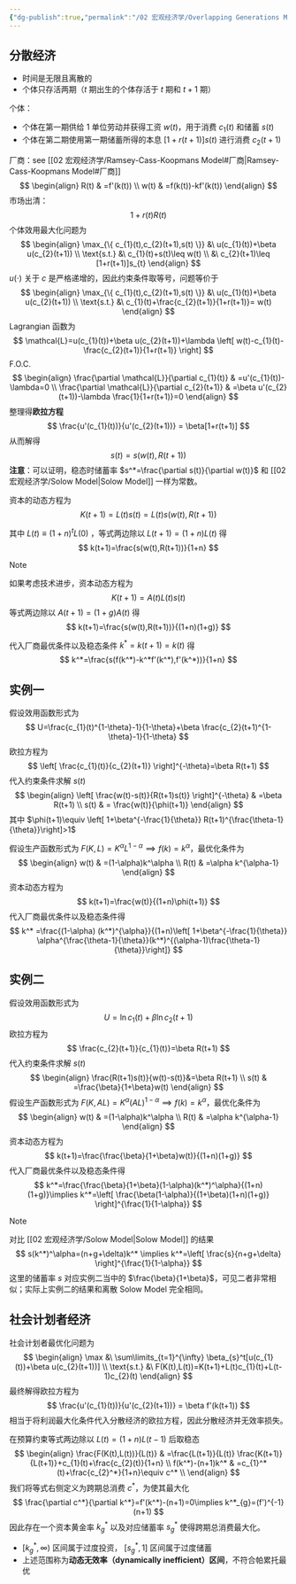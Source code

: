 ```yaml
---
{"dg-publish":true,"permalink":"/02 宏观经济学/Overlapping Generations Model/","created":"2024-07-25T11:41:02.000+08:00","updated":"2024-07-25T11:41:02.000+08:00"}
---
```




## 分散经济

- 时间是无限且离散的
- 个体只存活两期（$t$ 期出生的个体存活于 $t$ 期和 $t+1$ 期）

个体：
- 个体在第一期供给 1 单位劳动并获得工资 $w(t)$，用于消费 $c_{1}(t)$ 和储蓄 $s(t)$
- 个体在第二期使用第一期储蓄所得的本息 $[1+r(t+1)]s(t)$ 进行消费 $c_{2}(t+1)$

厂商：see [[02 宏观经济学/Ramsey-Cass-Koopmans Model#厂商\|Ramsey-Cass-Koopmans Model#厂商]]
$$
\begin{align}
R(t) & =f'(k(t)) \\
w(t) & =f(k(t))-kf'(k(t))
\end{align}
$$
市场出清：
$$
1+r(t)  R(t) 
$$
个体效用最大化问题为
$$
\begin{align}
\max_{\{ c_{1}(t),c_{2}(t+1),s(t) \}} &\ u(c_{1}(t))+\beta u(c_{2}(t+1)) \\
\text{s.t.} &\ c_{1}(t)+s(t)\leq w(t) \\
&\ c_{2}(t+1)\leq [1+r(t+1)]s_{t}
\end{align}
$$
$u(\cdot)$ 关于 $c$ 是严格递增的，因此约束条件取等号，问题等价于
$$
\begin{align}
\max_{\{ c_{1}(t),c_{2}(t+1),s(t) \}} &\ u(c_{1}(t))+\beta u(c_{2}(t+1)) \\
\text{s.t.} &\ c_{1}(t)+\frac{c_{2}(t+1)}{1+r(t+1)}= w(t) 
\end{align}
$$
Lagrangian 函数为
$$
\mathcal{L}=u(c_{1}(t))+\beta u(c_{2}(t+1))+\lambda \left[ w(t)-c_{1}(t)-\frac{c_{2}(t+1)}{1+r(t+1)} \right]
$$
F.O.C.
$$
\begin{align}
\frac{\partial \mathcal{L}}{\partial c_{1}(t)} & =u'(c_{1}(t))-\lambda=0 \\
\frac{\partial \mathcal{L}}{\partial c_{2}(t+1)} & =\beta u'(c_{2}(t+1))-\lambda \frac{1}{1+r(t+1)}=0
\end{align}
$$
整理得**欧拉方程**
$$
\frac{u'(c_{1}(t))}{u'(c_{2}(t+1))} = \beta[1+r(t+1)]
$$
从而解得
$$
s(t)=s(w(t),R(t+1))
$$
**注意**：可以证明，稳态时储蓄率 $s^*=\frac{\partial s(t)}{\partial w(t)}$ 和 [[02 宏观经济学/Solow Model\|Solow Model]] 一样为常数。

资本的动态方程为
$$
K(t+1)=L(t)s(t)=L(t)s(w(t),R(t+1))
$$

其中 $L(t)\equiv(1+n)^tL(0)$ ，等式两边除以 $L(t+1)=(1+n)L(t)$ 得
$$
k(t+1)=\frac{s(w(t),R(t+1))}{1+n}
$$
> [!NOTE]
> 如果考虑技术进步，资本动态方程为
> $$
> K(t+1)=A(t)L(t)s(t)
> $$
> 等式两边除以 $A(t+1)=(1+g)A(t)$ 得
> $$
> k(t+1)=\frac{s(w(t),R(t+1))}{(1+n)(1+g)}
> $$

代入厂商最优条件以及稳态条件 $k^*=k(t+1)=k(t)$ 得
$$
k^*=\frac{s(f(k^*)-k^*f'(k^*),f'(k^*))}{1+n}
$$
## 实例一

假设效用函数形式为
$$
U=\frac{c_{1}(t)^{1-\theta}-1}{1-\theta}+\beta \frac{c_{2}(t+1)^{1-\theta}-1}{1-\theta}
$$
欧拉方程为
$$
\left[ \frac{c_{1}(t)}{c_{2}(t+1)} \right]^{-\theta}=\beta R(t+1)
$$
代入约束条件求解 $s(t)$
$$
\begin{align}
\left[ \frac{w(t)-s(t)}{R(t+1)s(t)} \right]^{-\theta} & =\beta R(t+1) \\
s(t) & = \frac{w(t)}{\phi(t+1)}
\end{align}
$$
其中 $\phi(t+1)\equiv \left[ 1+\beta^{-\frac{1}{\theta}} R(t+1)^{\frac{\theta-1}{\theta}}\right]>1$

假设生产函数形式为 $F(K,L)=K^\alpha L^{1-\alpha}\implies f(k)=k^\alpha$，最优化条件为
$$
\begin{align}
w(t)  & =(1-\alpha)k^\alpha \\
R(t) & =\alpha k^{\alpha-1}
\end{align}
$$
资本动态方程为
$$
k(t+1)=\frac{w(t)}{(1+n)\phi(t+1)}
$$
代入厂商最优条件以及稳态条件得
$$
k^* =\frac{(1-\alpha) (k^*)^{\alpha}}{(1+n)\left[ 1+\beta^{-\frac{1}{\theta}} \alpha^{\frac{\theta-1}{\theta}}(k^*)^{(\alpha-1)\frac{\theta-1}{\theta}}\right]}
$$
## 实例二
假设效用函数形式为
$$
U=\ln c_{1}(t)+\beta \ln c_{2}(t+1)
$$
欧拉方程为
$$
\frac{c_{2}(t+1)}{c_{1}(t)}=\beta R(t+1)
$$
代入约束条件求解 $s(t)$
$$
\begin{align}
\frac{R(t+1)s(t)}{w(t)-s(t)}&=\beta R(t+1) \\
s(t) & =\frac{\beta}{1+\beta}w(t)
\end{align}
$$
假设生产函数形式为 $F(K,AL)=K^\alpha (AL)^{1-\alpha}\implies f(k)=k^\alpha$，最优化条件为
$$
\begin{align}
w(t)  & =(1-\alpha)k^\alpha \\
R(t) & =\alpha k^{\alpha-1}
\end{align}
$$
资本动态方程为
$$
k(t+1)=\frac{\frac{\beta}{1+\beta}w(t)}{(1+n)(1+g)}
$$
代入厂商最优条件以及稳态条件得
$$
k^*=\frac{\frac{\beta}{1+\beta}(1-\alpha)(k^*)^\alpha}{(1+n)(1+g)}\implies k^*=\left[ \frac{\beta(1-\alpha)}{(1+\beta)(1+n)(1+g)} \right]^{\frac{1}{1-\alpha}}
$$
> [!NOTE]
> 对比 [[02 宏观经济学/Solow Model\|Solow Model]] 的结果
> $$
> s(k^*)^\alpha=(n+g+\delta)k^* \implies  k^*=\left[ \frac{s}{n+g+\delta} \right]^{\frac{1}{1-\alpha}}
> $$
> 这里的储蓄率 $s$ 对应实例二当中的 $\frac{\beta}{1+\beta}$，可见二者非常相似；实际上实例二的结果和离散 Solow Model 完全相同。

## 社会计划者经济

社会计划者最优化问题为
$$
\begin{align}
\max &\ \sum\limits_{t=1}^{\infty} \beta_{s}^t[u(c_{1}(t))+\beta u(c_{2}(t+1))] \\
\text{s.t.} &\ F(K(t),L(t))=K(t+1)+L(t)c_{1}(t)+L(t-1)c_{2}(t)
\end{align}
$$
最终解得欧拉方程为
$$
\frac{u'(c_{1}(t))}{u'(c_{2}(t+1))} = \beta f'(k(t+1))
$$
相当于将利润最大化条件代入分散经济的欧拉方程，因此分散经济并无效率损失。

在预算约束等式两边除以 $L(t)=(1+n)L(t-1)$ 后取稳态
$$
\begin{align}
\frac{F(K(t),L(t))}{L(t)} & =\frac{L(t+1)}{L(t)} \frac{K(t+1)}{L(t+1)}+c_{1}(t)+\frac{c_{2}(t)}{1+n} \\
f(k^*)-(n+1)k^* & =c_{1}^*(t)+\frac{c_{2}^*}{1+n}\equiv c^* \\
\end{align}
$$
我们将等式右侧定义为跨期总消费 $c^*$，为使其最大化
$$
\frac{\partial c^*}{\partial k^*}=f'(k^*)-(n+1)=0\implies k^*_{g}=(f')^{-1}(n+1)
$$
因此存在一个资本黄金率 $k^*_{g}$ 以及对应储蓄率 $s^*_{g}$ 使得跨期总消费最大化。
- $[k_{g}^*,\infty)$ 区间属于过度投资， $[s^*_{g},1]$ 区间属于过度储蓄
- 上述范围称为**动态无效率（dynamically inefficient）区间**，不符合帕累托最优


